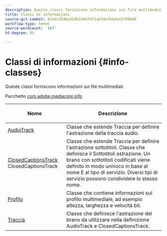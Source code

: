 ```yaml
---
description: Queste classi forniscono informazioni sui file multimediali.
title: Classi di informazioni
source-git-commit: 02ebc3548a254b2a6554f1ab34afbb3ea5f09bb8
workflow-type: tm+mt
source-wordcount: '167'
ht-degree: 0%

---
```


# Classi di informazioni {#info-classes}

Queste classi forniscono informazioni sui file multimediali.

Pacchetto [com.adobe.mediacore.info](https://help.adobe.com/en_US/primetime/api/psdk/javadoc_1.4/com/adobe/mediacore/info/package-summary.html)

<table frame="all" colsep="1" rowsep="1" id="table_BC74F0C72F7C443B92C9B28750D812A6"> 
 <thead> 
  <tr rowsep="1"> 
   <th colname="1" class="entry"> <p>Nome </p> </th> 
   <th colname="2" class="entry"> <p>Descrizione </p> </th> 
  </tr> 
 </thead>
 <tbody> 
  <tr rowsep="1"> 
   <td colname="1"><span class="codeph"><a href="https://help.adobe.com/en_US/primetime/api/psdk/javadoc_1.4/com/adobe/mediacore/info/AudioTrack.html" format="html" scope="external"> AudioTrack</a></span></td> 
   <td colname="2">Classe che estende <span class="codeph"> Traccia</span> per definire l'astrazione della traccia audio. </td> 
  </tr> 
  <tr rowsep="1"> 
   <td colname="1"><span class="codeph"><a href="https://help.adobe.com/en_US/primetime/api/psdk/javadoc_1.4/com/adobe/mediacore/info/ClosedCaptionsTrack.html" format="html" scope="external"> ClosedCaptionsTrack</a> 
   ClosedCaptionsTrack</span> </td> 
   <td colname="2">Classe che estende <span class="codeph"> Traccia</span> per definire l'astrazione sottotitoli. Classe che definisce il <span class="codeph"> Sottotitoli</span> astrazione. Un brano con sottotitoli codificati viene definito in modo univoco in base al nome E al tipo di servizio. Diversi tipi di servizio possono condividere lo stesso nome.</td> 
  </tr> 
  <tr rowsep="1"> 
   <td colname="1"><span class="codeph"><a href="https://help.adobe.com/en_US/primetime/api/psdk/javadoc_1.4/com/adobe/mediacore/info/Profile.html" format="html" scope="external"> Profilo</a> </span></td> 
   <td colname="2"> Classe che contiene informazioni sul profilo multimediale, ad esempio altezza, larghezza e velocità bit. </td> 
  </tr> 
  <tr rowsep="0"> 
   <td colname="1"><span class="codeph"><a href="https://help.adobe.com/en_US/primetime/api/psdk/javadoc_1.4/com/adobe/mediacore/info/Track.html" format="html" scope="external"> Traccia</a> </span></td> 
   <td colname="2">Classe che definisce l'astrazione del brano da utilizzare nella definizione <span class="codeph"> AudioTrack</span> e <span class="codeph"> ClosedCaptionsTrack</span>. </td> 
  </tr>
 </tbody>
</table>
